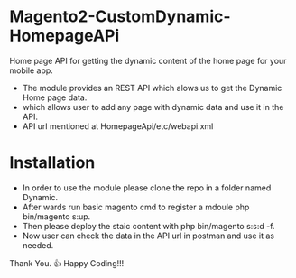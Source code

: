 # Magento2-CustomDynamic-HomepageAPi
Home page API for getting the dynamic content of the home page for your mobile app.
- The module provides an REST API which alows us to get the Dynamic Home page data.
- which allows user to add any page with dynamic data and use it in the API.
- API url mentioned at HomepageApi/etc/webapi.xml

# Installation

- In order to use the module please clone the repo in a folder named Dynamic.
- After wards run basic magento cmd to register a mdoule php bin/magento s:up.
- Then please deploy the staic content with php bin/magento s:s:d -f.
- Now user can check the data in the API url in postman and use it as needed.

 Thank You.
:+1: Happy Coding!!!
